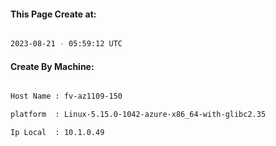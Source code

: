 
   
#### This Page Create at:

```bash

2023-08-21 - 05:59:12 UTC

```

#### Create By Machine:

```bash

Host Name : fv-az1109-150

platform  : Linux-5.15.0-1042-azure-x86_64-with-glibc2.35

Ip Local  : 10.1.0.49

```

